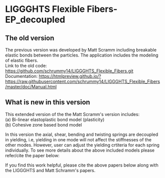 # LIGGGHTS Flexible Fibers-EP_decoupled

## The old version
The previous version was developed by Matt Scramm including breakable elastic bonds between the particles. The application includes the modeling of elastic fibers. <br />
Link to the old code: https://github.com/schrummy14/LIGGGHTS_Flexible_Fibers.git <br />
Documentation: https://htmlpreview.github.io/?https://raw.githubusercontent.com/schrummy14/LIGGGHTS_Flexible_Fibers/master/doc/Manual.html

## What is new in this version
This extended version of the the Matt Scramm's version includes: <br />
(a) Bi-linear elastoplastic bond model (plasticity) <br />
(b) Cohesive zone based bond model <br/>

In this version the axial, shear, bending and twisting springs are decoupled in yielding, i.e, yielding in one mode will not affect the stiffnesses of the other modes. However, user can adjust the yielding crtiteria for each spring individually. To see more details about the above included models please refer/cite the paper below:

If you find this work helpful, please cite the above papers below along with the LIGGGHTS and  Matt Schramm's papers.
